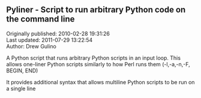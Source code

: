 ## Pyliner - Script to run arbitrary Python code on the command line  
Originally published: 2010-02-28 19:31:26  
Last updated: 2011-07-29 13:22:54  
Author: Drew Gulino  
  
A Python script that runs arbitrary Python scripts in an input loop.  This allows one-liner Python scripts similarly to how Perl runs them (-l,-a,-n,-F, BEGIN, END)

It provides additional syntax that allows multiline Python scripts to be run on a single line